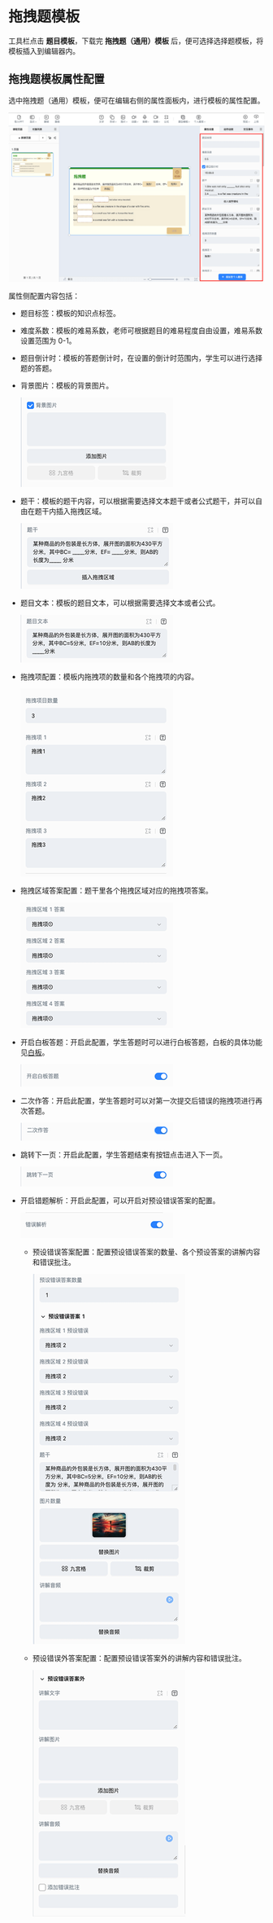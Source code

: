 # 拖拽题模板

工具栏点击 **题目模板**，下载完 **拖拽题（通用）模板** 后，便可选择选择题模板，将模板插入到编辑器内。

## 拖拽题模板属性配置

选中拖拽题（通用）模板，便可在编辑右侧的属性面板内，进行模板的属性配置。

![拖拽题](img/drag_general.png)

属性侧配置内容包括：

- 题目标签：模板的知识点标签。

- 难度系数：模板的难易系数，老师可根据题目的难易程度自由设置，难易系数设置范围为 0-1。

- 题目倒计时：模板的答题倒计时，在设置的倒计时范围内，学生可以进行选择题的答题。

- 背景图片：模板的背景图片。

    ![背景图](img/background.png)

- 题干：模板的题干内容，可以根据需要选择文本题干或者公式题干，并可以自由在题干内插入拖拽区域。

    ![题干](img/add.png)

- 题目文本：模板的题目文本，可以根据需要选择文本或者公式。

    ![文本](img/text.png)

- 拖拽项配置：模板内拖拽项的数量和各个拖拽项的内容。

    ![选项数量](img/dragnumber.png)

- 拖拽区域答案配置：题干里各个拖拽区域对应的拖拽项答案。

    ![拖拽区域配置](img/dragarea.png)

- 开启白板答题：开启此配置，学生答题时可以进行白板答题，白板的具体功能见[白板](../board/index.md)。

    ![白板](img/board.png)

- 二次作答：开启此配置，学生答题时可以对第一次提交后错误的拖拽项进行再次答题。

    ![二次答题](img/again.png)

- 跳转下一页：开启此配置，学生答题结束有按钮点击进入下一页。

    ![下一页](img/nextpage.png)

- 开启错题解析：开启此配置，可以开启对预设错误答案的配置。

    ![错误解析](img/resolution.png)

    - 预设错误答案配置：配置预设错误答案的数量、各个预设答案的讲解内容和错误批注。

        ![预设错误答案配置](img/editresolution.png)

    - 预设错误外答案配置：配置预设错误答案外的讲解内容和错误批注。

        ![预设错误答案外](img/resolution2.png)
